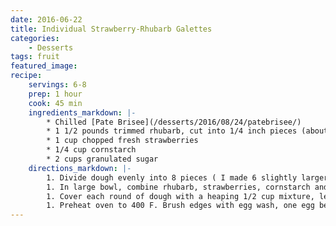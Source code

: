 ```yaml
---
date: 2016-06-22
title: Individual Strawberry-Rhubarb Galettes
categories:
    - Desserts
tags: fruit
featured_image: 
recipe:
    servings: 6-8 
    prep: 1 hour
    cook: 45 min
    ingredients_markdown: |-
        * Chilled [Pate Brisee](/desserts/2016/08/24/patebrisee/)
        * 1 1/2 pounds trimmed rhubarb, cut into 1/4 inch pieces (about 5 cups)
        * 1 cup chopped fresh strawberries
        * 1/4 cup cornstarch
        * 2 cups granulated sugar
    directions_markdown: |-
        1. Divide dough evenly into 8 pieces ( I made 6 slightly larger ones ). On a lightly floured surface roll out each piece into a 7 inch round, 1/8 inch thick. Transfer to parchment-lined rimmed baking sheets. arranging several inches apart.
        1. In large bowl, combine rhubarb, strawberries, cornstarch and sugar.
        1. Cover each round of dough with a heaping 1/2 cup mixture, leaving a 1-inch border. Fold the edges over the filing, leaving the opening in the center. Refrigerate 30 minutes, or until firm.
        1. Preheat oven to 400 F. Brush edges with egg wash, one egg beaten, and sprinkle with sanding sugar. bake until crusts are golden brown about 30 minutes. Reduce heat to 375 F, and bake until juices start to bubble and run from center, about 15 minutes longer. Remove from oven, let cool and transfer to wire rack.
---
```

